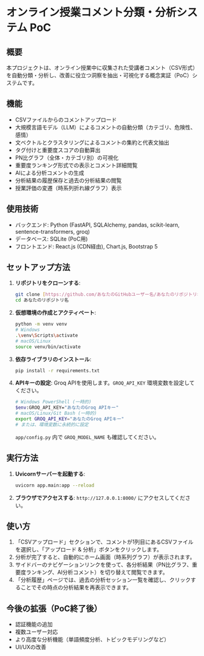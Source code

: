 # オンライン授業コメント分類・分析システム PoC

## 概要
本プロジェクトは、オンライン授業中に収集された受講者コメント（CSV形式）を自動分類・分析し、改善に役立つ洞察を抽出・可視化する概念実証（PoC）システムです。

## 機能
- CSVファイルからのコメントアップロード
- 大規模言語モデル（LLM）によるコメントの自動分類（カテゴリ、危険性、感情）
- 文ベクトルとクラスタリングによるコメントの集約と代表文抽出
- タグ付けと重要度スコアの自動算出
- PN比グラフ（全体・カテゴリ別）の可視化
- 重要度ランキング形式での表示とコメント詳細閲覧
- AIによる分析コメントの生成
- 分析結果の履歴保存と過去の分析結果の閲覧
- 授業評価の変遷（時系列折れ線グラフ）表示

## 使用技術
- バックエンド: Python (FastAPI, SQLAlchemy, pandas, scikit-learn, sentence-transformers, groq)
- データベース: SQLite (PoC用)
- フロントエンド: React.js (CDN経由), Chart.js, Bootstrap 5

## セットアップ方法

1.  **リポジトリをクローンする**:
    ```bash
    git clone [https://github.com/あなたのGitHubユーザー名/あなたのリポジトリ名.git](https://github.com/あなたのGitHubユーザー名/あなたのリポジトリ名.git)
    cd あなたのリポジトリ名
    ```

2.  **仮想環境の作成とアクティベート**:
    ```bash
    python -m venv venv
    # Windows
    .\venv\Scripts\activate
    # macOS/Linux
    source venv/bin/activate
    ```

3.  **依存ライブラリのインストール**:
    ```bash
    pip install -r requirements.txt
    ```

4.  **APIキーの設定**:
    Groq APIを使用します。`GROQ_API_KEY` 環境変数を設定してください。
    ```bash
    # Windows PowerShell (一時的)
    $env:GROQ_API_KEY="あなたのGroq APIキー"
    # macOS/Linux/Git Bash (一時的)
    export GROQ_API_KEY="あなたのGroq APIキー"
    # または、環境変数に永続的に設定
    ```
    `app/config.py` 内で `GROQ_MODEL_NAME` も確認してください。

## 実行方法

1.  **Uvicornサーバーを起動する**:
    ```bash
    uvicorn app.main:app --reload
    ```
2.  **ブラウザでアクセスする**:
    `http://127.0.0.1:8000/` にアクセスしてください。

## 使い方
1.  「CSVアップロード」セクションで、コメントが1列目にあるCSVファイルを選択し、「アップロード & 分析」ボタンをクリックします。
2.  分析が完了すると、自動的にホーム画面（時系列グラフ）が表示されます。
3.  サイドバーのナビゲーションリンクを使って、各分析結果（PN比グラフ、重要度ランキング、AI分析コメント）を切り替えて閲覧できます。
4.  「分析履歴」ページでは、過去の分析セッション一覧を確認し、クリックすることでその時点の分析結果を再表示できます。

## 今後の拡張（PoC終了後）
- 認証機能の追加
- 複数ユーザー対応
- より高度な分析機能（単語頻度分析、トピックモデリングなど）
- UI/UXの改善